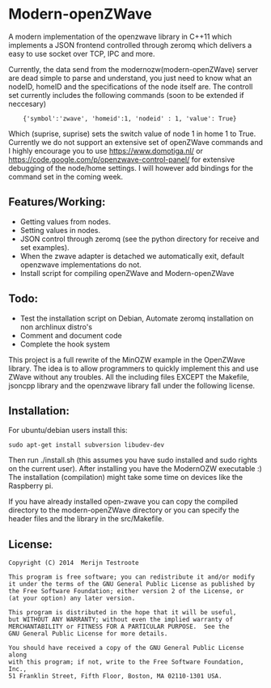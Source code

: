Modern-openZWave
==========

A modern implementation of the openzwave library in C++11 which implements a JSON frontend controlled through zeromq which delivers a easy to use socket over TCP, IPC and more. 

Currently, the data send from the modernozw(modern-openZWave) server are dead simple to parse and understand, you just need to know what an nodeID, homeID and the specifications of the node itself are. The controll set currently includes the following commands (soon to be extended if neccesary)
        
        {'symbol':'zwave', 'homeid':1, 'nodeid' : 1, 'value': True}
Which (suprise, suprise) sets the switch value of node 1 in home 1 to True. Currently we do not support an extensive set of openZWave commands and I highly encourage you to use https://www.domotiga.nl/ or https://code.google.com/p/openzwave-control-panel/ for extensive debugging of the node/home settings. I will however add bindings for the command set in the coming week.


Features/Working:
-----
- Getting values from nodes.
- Setting values in nodes.
- JSON control through zeromq (see the python directory for receive and set examples).
- When the zwave adapter is detached we automatically exit, default openzwave implementations do not.
- Install script for compiling openZWave and Modern-openZWave


Todo:
-----
- Test the installation script on Debian, Automate zeromq installation on non archlinux distro's
- Comment and document code
- Complete the hook system


This project is a full rewrite of the MinOZW example in the OpenZWave library. The idea is to allow programmers to quickly implement this and use ZWave without any troubles. All the including files EXCEPT the Makefile, jsoncpp library and the openzwave library fall under the following license.

Installation:
-----
For ubuntu/debian users install this:
        
    sudo apt-get install subversion libudev-dev

Then run ./install.sh (this assumes you have sudo installed and sudo rights on the current user). 
After installing you have the ModernOZW executable :) The installation (compilation) might take some time on devices
like the Raspberry pi.

If you have already installed open-zwave you can copy the compiled directory to the modern-openZWave directory or you can specify the header files and the library in the src/Makefile.



License:
-----


    Copyright (C) 2014  Merijn Testroote

    This program is free software; you can redistribute it and/or modify
    it under the terms of the GNU General Public License as published by
    the Free Software Foundation; either version 2 of the License, or
    (at your option) any later version.

    This program is distributed in the hope that it will be useful,
    but WITHOUT ANY WARRANTY; without even the implied warranty of
    MERCHANTABILITY or FITNESS FOR A PARTICULAR PURPOSE.  See the
    GNU General Public License for more details.

    You should have received a copy of the GNU General Public License along
    with this program; if not, write to the Free Software Foundation, Inc.,
    51 Franklin Street, Fifth Floor, Boston, MA 02110-1301 USA.


